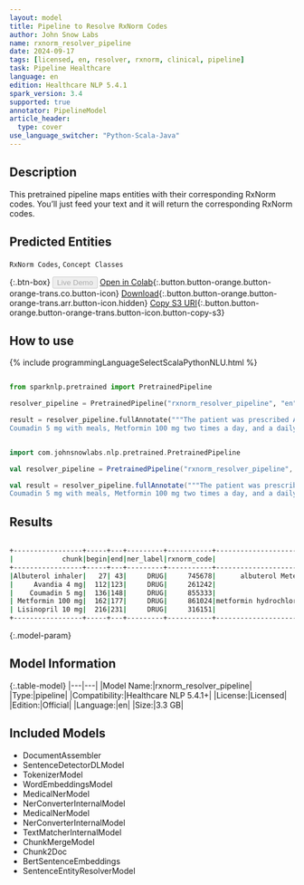 ```yaml
---
layout: model
title: Pipeline to Resolve RxNorm Codes
author: John Snow Labs
name: rxnorm_resolver_pipeline
date: 2024-09-17
tags: [licensed, en, resolver, rxnorm, clinical, pipeline]
task: Pipeline Healthcare
language: en
edition: Healthcare NLP 5.4.1
spark_version: 3.4
supported: true
annotator: PipelineModel
article_header:
  type: cover
use_language_switcher: "Python-Scala-Java"
---
```


## Description

This pretrained pipeline maps entities with their corresponding RxNorm codes. You’ll just feed your text and it will return the corresponding RxNorm codes.

## Predicted Entities

`RxNorm Codes`, `Concept Classes`

{:.btn-box}
<button class="button button-orange" disabled>Live Demo</button>
[Open in Colab](https://colab.research.google.com/github/JohnSnowLabs/spark-nlp-workshop/blob/master/healthcare-nlp/07.0.Pretrained_Clinical_Pipelines.ipynb){:.button.button-orange.button-orange-trans.co.button-icon}
[Download](https://s3.amazonaws.com/auxdata.johnsnowlabs.com/clinical/models/rxnorm_resolver_pipeline_en_5.4.1_3.4_1726603181048.zip){:.button.button-orange.button-orange-trans.arr.button-icon.hidden}
[Copy S3 URI](s3://auxdata.johnsnowlabs.com/clinical/models/rxnorm_resolver_pipeline_en_5.4.1_3.4_1726603181048.zip){:.button.button-orange.button-orange-trans.button-icon.button-copy-s3}

## How to use



<div class="tabs-box" markdown="1">
{% include programmingLanguageSelectScalaPythonNLU.html %}
  
```python

from sparknlp.pretrained import PretrainedPipeline

resolver_pipeline = PretrainedPipeline("rxnorm_resolver_pipeline", "en", "clinical/models")

result = resolver_pipeline.fullAnnotate("""The patient was prescribed Albuterol inhaler when needed. She was seen by the endocrinology service, prescribed Avandia 4 mg at nights,
Coumadin 5 mg with meals, Metformin 100 mg two times a day, and a daily dose of Lisinopril 10 mg.""")
```
```scala

import com.johnsnowlabs.nlp.pretrained.PretrainedPipeline

val resolver_pipeline = PretrainedPipeline("rxnorm_resolver_pipeline", "en", "clinical/models")

val result = resolver_pipeline.fullAnnotate("""The patient was prescribed Albuterol inhaler when needed. She was seen by the endocrinology service, prescribed Avandia 4 mg at nights,
Coumadin 5 mg with meals, Metformin 100 mg two times a day, and a daily dose of Lisinopril 10 mg.""")
```
</div>

## Results

```bash

+-----------------+-----+---+---------+-----------+--------------------------------------------------------------------+----------------------------------------------------------------------+----------------------------------------------------------------------+----------------------------------------------------------------------+----------------------------------------------------------------------+
|            chunk|begin|end|ner_label|rxnorm_code|                                                       resolved_text|                                                             all_codes|                                                       all_resolutions|                                                      all_k_aux_labels|                                                         all_distances|
+-----------------+-----+---+---------+-----------+--------------------------------------------------------------------+----------------------------------------------------------------------+----------------------------------------------------------------------+----------------------------------------------------------------------+----------------------------------------------------------------------+
|Albuterol inhaler|   27| 43|     DRUG|     745678|      albuterol Metered Dose Inhaler[albuterol Metered Dose Inhaler]|745678:::2108226:::1154602:::2108233:::2108228:::435:::746762:::210...|albuterol Metered Dose Inhaler[albuterol Metered Dose Inhaler]:::al...|Clinical Drug Form:::Clinical Drug Form:::Clinical Dose Group:::Cli...|4.9847:::5.1028:::5.4746:::5.7809:::6.2859:::6.3948:::6.4499:::6.48...|
|     Avandia 4 mg|  112|123|     DRUG|     261242|                            rosiglitazone 4 MG Oral Tablet [Avandia]|261242:::810073:::153845:::1094008:::2123140:::1369735:::862026:::1...|rosiglitazone 4 MG Oral Tablet [Avandia]:::fesoterodine fumarate 4 ...|Branded Drug:::Branded Drug Comp:::Branded Drug:::Branded Drug Comp...|0.0000:::4.7482:::5.0125:::5.2516:::5.4650:::5.4880:::5.4964:::5.56...|
|    Coumadin 5 mg|  136|148|     DRUG|     855333|                                     warfarin sodium 5 MG [Coumadin]|855333:::438740:::153692:::352120:::1036890:::104363:::201269:::351...|warfarin sodium 5 MG [Coumadin]:::coumarin 5 MG[coumarin 5 MG]:::ox...|Branded Drug Comp:::Clinical Drug Comp:::Branded Drug:::Branded Dru...|0.0000:::4.0885:::5.3065:::5.5132:::5.5336:::5.7412:::5.8485:::6.03...|
| Metformin 100 mg|  162|177|     DRUG|     861024|metformin hydrochloride 100 MG/ML[metformin hydrochloride 100 MG/ML]|861024:::334738:::332848:::861026:::333262:::439563:::103910:::4505...|metformin hydrochloride 100 MG/ML[metformin hydrochloride 100 MG/ML...|Clinical Drug Comp:::Clinical Drug Comp:::Clinical Drug Comp:::Bran...|6.3835:::6.5293:::6.5728:::6.9061:::6.9297:::6.9512:::6.9935:::7.09...|
| Lisinopril 10 mg|  216|231|     DRUG|     316151|                                  lisinopril 10 MG[lisinopril 10 MG]|316151:::567576:::565846:::393444:::563611:::314076:::328290:::8571...|lisinopril 10 MG[lisinopril 10 MG]:::lisinopril 10 MG [Prinivil][li...|Clinical Drug Comp:::Branded Drug Comp:::Branded Drug Comp:::Clinic...|0.0000:::3.6543:::4.2783:::4.2805:::4.6016:::4.8302:::5.1265:::5.54...|
+-----------------+-----+---+---------+-----------+--------------------------------------------------------------------+----------------------------------------------------------------------+----------------------------------------------------------------------+----------------------------------------------------------------------+----------------------------------------------------------------------+
```

{:.model-param}
## Model Information

{:.table-model}
|---|---|
|Model Name:|rxnorm_resolver_pipeline|
|Type:|pipeline|
|Compatibility:|Healthcare NLP 5.4.1+|
|License:|Licensed|
|Edition:|Official|
|Language:|en|
|Size:|3.3 GB|

## Included Models

- DocumentAssembler
- SentenceDetectorDLModel
- TokenizerModel
- WordEmbeddingsModel
- MedicalNerModel
- NerConverterInternalModel
- MedicalNerModel
- NerConverterInternalModel
- TextMatcherInternalModel
- ChunkMergeModel
- Chunk2Doc
- BertSentenceEmbeddings
- SentenceEntityResolverModel
